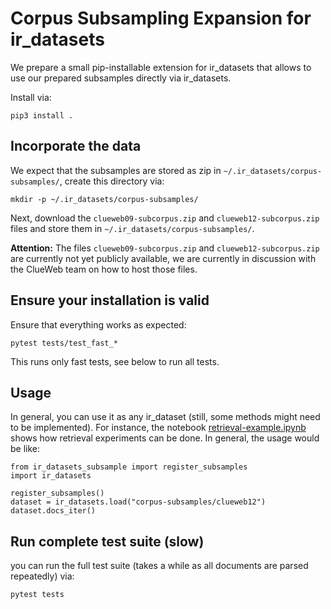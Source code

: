 # Corpus Subsampling Expansion for ir_datasets

We prepare a small pip-installable extension for ir_datasets that allows to use our prepared subsamples directly via ir_datasets.

Install via:

```
pip3 install .
```

## Incorporate the data

We expect that the subsamples are stored as zip in `~/.ir_datasets/corpus-subsamples/`, create this directory via:

```
mkdir -p ~/.ir_datasets/corpus-subsamples/
```

Next, download the `clueweb09-subcorpus.zip` and `clueweb12-subcorpus.zip` files and store them in `~/.ir_datasets/corpus-subsamples/`.

**Attention:** The files `clueweb09-subcorpus.zip` and `clueweb12-subcorpus.zip` are currently not yet publicly available, we are currently in discussion with the ClueWeb team on how to host those files.

## Ensure your installation is valid

Ensure that everything works as expected:

```
pytest tests/test_fast_*
```

This runs only fast tests, see below to run all tests.

## Usage

In general, you can use it as any ir_dataset (still, some methods might need to be implemented). For instance, the notebook [retrieval-example.ipynb](retrieval-example.ipynb) shows how retrieval experiments can be done. In general, the usage would be like:

```
from ir_datasets_subsample import register_subsamples
import ir_datasets

register_subsamples()
dataset = ir_datasets.load("corpus-subsamples/clueweb12")
dataset.docs_iter()
```

## Run complete test suite (slow)

you can run the full test suite (takes a while as all documents are parsed repeatedly) via:

```
pytest tests
```

